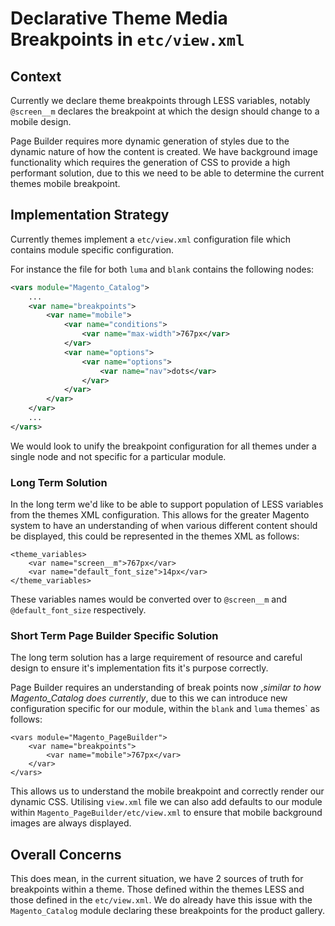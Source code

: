 # Declarative Theme Media Breakpoints in `etc/view.xml`

## Context

Currently we declare theme breakpoints through LESS variables, notably `@screen__m` declares the breakpoint at which the design should change to a mobile design.

Page Builder requires more dynamic generation of styles due to the dynamic nature of how the content is created. We have background image functionality which requires the generation of CSS to provide a high performant solution, due to this we need to be able to determine the current themes mobile breakpoint.

## Implementation Strategy

Currently themes implement a `etc/view.xml` configuration file which contains module specific configuration.

For instance the file for both `luma` and `blank` contains the following nodes:

```xml
<vars module="Magento_Catalog">
	...
    <var name="breakpoints">
        <var name="mobile">
            <var name="conditions">
                <var name="max-width">767px</var>
            </var>
            <var name="options">
                <var name="options">
                    <var name="nav">dots</var>
                </var>
            </var>
        </var>
    </var>
    ...
</vars>
```

We would look to unify the breakpoint configuration for all themes under a single node and not specific for a particular module. 

### Long Term Solution

In the long term we'd like to be able to support population of LESS variables from the themes XML configuration. This allows for the greater Magento system to have an understanding of when various different content should be displayed, this could be represented in the themes XML as follows:

```
<theme_variables>
    <var name="screen__m">767px</var>
    <var name="default_font_size">14px</var>
</theme_variables>
```

These variables names would be converted over to `@screen__m` and `@default_font_size` respectively.

### Short Term Page Builder Specific Solution

The long term solution has a large requirement of resource and careful design to ensure it's implementation fits it's purpose correctly.

Page Builder requires an understanding of break points now ,_similar to how Magento_Catalog does currently_, due to this we can introduce new configuration specific for our module, within the `blank` and `luma` themes` as follows:

```
<vars module="Magento_PageBuilder">
    <var name="breakpoints">
        <var name="mobile">767px</var>
    </var>
</vars>
```

This allows us to understand the mobile breakpoint and correctly render our dynamic CSS. Utilising `view.xml` file we can also add defaults to our module within `Magento_PageBuilder/etc/view.xml` to ensure that mobile background images are always displayed.

## Overall Concerns

This does mean, in the current situation, we have 2 sources of truth for breakpoints within a theme. Those defined within the themes LESS and those defined in the `etc/view.xml`. We do already have this issue with the `Magento_Catalog` module declaring these breakpoints for the product gallery.